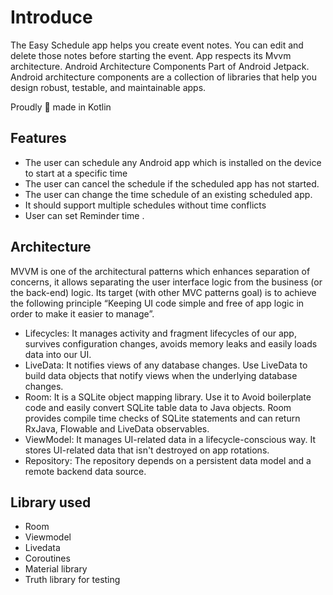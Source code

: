 # Introduce
The Easy Schedule app helps you create event notes. You can edit and delete those notes before starting the event. App respects its Mvvm architecture. Android Architecture Components Part of Android Jetpack. Android architecture components are a collection of libraries that help you design robust, testable, and maintainable apps.

Proudly 💪 made in Kotlin

## Features
- The user can schedule any Android app which is installed on the device to start at a
specific time
- The user can cancel the schedule if the scheduled app has not started.
- The user can change the time schedule of an existing scheduled app.
- It should support multiple schedules without time conflicts
- User can set Reminder time .

## Architecture
MVVM is one of the architectural patterns which enhances separation of concerns, it allows separating the user interface logic from the business (or the back-end) logic. Its target (with other MVC patterns goal) is to achieve the following principle “Keeping UI code simple and free of app logic in order to make it easier to manage”.

- Lifecycles: It manages activity and fragment lifecycles of our app, survives configuration changes, avoids memory leaks and easily loads data into our UI.
- LiveData: It notifies views of any database changes. Use LiveData to build data objects that notify views when the underlying database changes.
- Room: It is a SQLite object mapping library. Use it to Avoid boilerplate code and easily convert SQLite table data to Java objects. Room provides compile time checks of SQLite statements and can return RxJava, Flowable and LiveData observables.
- ViewModel: It manages UI-related data in a lifecycle-conscious way. It stores UI-related data that isn't destroyed on app rotations.
- Repository: The repository depends on a persistent data model and a remote backend data source.


## Library used

- Room
- Viewmodel
- Livedata
- Coroutines
- Material library
- Truth library for testing

